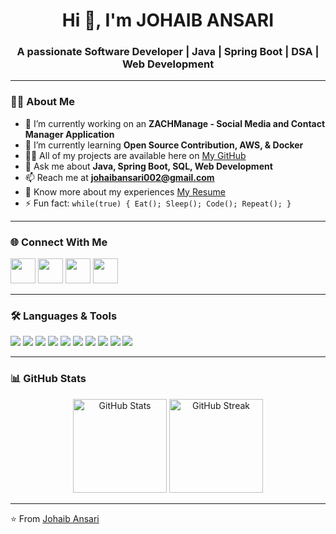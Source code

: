 

<h1 align="center">Hi 👋, I'm JOHAIB ANSARI</h1>
<h3 align="center">A passionate Software Developer | Java | Spring Boot | DSA | Web Development</h3>

---

### 👨‍💻 About Me
- 🔭 I’m currently working on an **ZACHManage - Social Media and Contact Manager Application**  
- 🌱 I’m currently learning **Open Source Contribution, AWS, & Docker**  
- 👨‍💻 All of my projects are available here on [My GitHub](https://github.com/zohai-ibb)  
- 💬 Ask me about **Java, Spring Boot, SQL, Web Development**  
- 📫 Reach me at **johaibansari002@gmail.com**  
- 📄 Know more about my experiences [My Resume](#)  
- ⚡ Fun fact: `while(true) { Eat(); Sleep(); Code(); Repeat(); }`  

---

### 🌐 Connect With Me
<p align="left">
<a href="https://github.com/zohai-ibb" target="blank"><img src="https://img.icons8.com/ios-filled/50/000000/github.png" width="40"/></a>
<a href="https://www.linkedin.com/in/johaib-ansari-154b28249/" target="blank"><img src="https://img.icons8.com/ios-filled/50/0A66C2/linkedin.png" width="40"/></a>
<a href="https://leetcode.com/u/johaibansari002/" target="blank"><img src="[https://img.icons8.com/ios-filled/50/0A66C2/linkedin.png](https://leetcode.com/static/images/LeetCode_logo_rvs.png)" width="40"/></a>
<a href="https://instagram.com/zohaiibb_" target="blank"><img src="https://img.icons8.com/ios-filled/50/E4405F/instagram-new.png" width="40"/></a>
</p>

---

### 🛠️ Languages & Tools
<p align="left">  
  <img src="https://img.shields.io/badge/Java-007396?style=for-the-badge&logo=java&logoColor=white"/>  
  <img src="https://img.shields.io/badge/SpringBoot-6DB33F?style=for-the-badge&logo=springboot&logoColor=white"/>  
  <img src="https://img.shields.io/badge/MySQL-005C84?style=for-the-badge&logo=mysql&logoColor=white"/>  
  <img src="https://img.shields.io/badge/PostgreSQL-4169E1?style=for-the-badge&logo=postgresql&logoColor=white"/>  
  <img src="https://img.shields.io/badge/HTML5-E34F26?style=for-the-badge&logo=html5&logoColor=white"/>  
  <img src="https://img.shields.io/badge/CSS3-1572B6?style=for-the-badge&logo=css3&logoColor=white"/>  
  <img src="https://img.shields.io/badge/JavaScript-F7DF1E?style=for-the-badge&logo=javascript&logoColor=black"/>  
  <img src="https://img.shields.io/badge/Git-F05032?style=for-the-badge&logo=git&logoColor=white"/>  
  <img src="https://img.shields.io/badge/Postman-FF6C37?style=for-the-badge&logo=postman&logoColor=white"/>  
  <img src="https://img.shields.io/badge/Railway-0B0D0E?style=for-the-badge&logo=railway&logoColor=white"/>  
</p>

---

### 📊 GitHub Stats
<p align="center">
  <img src="https://github-readme-stats.vercel.app/api?username=JohaibAnsari&show_icons=true&theme=tokyonight" alt="GitHub Stats" height="150"/>
  <img src="https://github-readme-streak-stats.herokuapp.com/?user=JohaibAnsari&theme=tokyonight" alt="GitHub Streak" height="150"/>
</p>

---

⭐️ From [Johaib Ansari](https://github.com/JohaibAnsari)  

